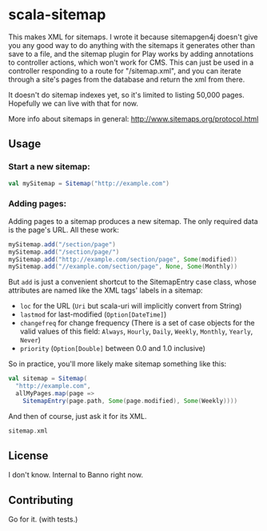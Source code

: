 # scala-sitemap

This makes XML for sitemaps. I wrote it because sitemapgen4j doesn't
give you any good way to do anything with the sitemaps it generates
other than save to a file, and the sitemap plugin for Play works by
adding annotations to controller actions, which won't work for CMS.
This can just be used in a controller responding to a route for
"/sitemap.xml", and you can iterate through a site's pages from the
database and return the xml from there.

It doesn't do sitemap indexes yet, so it's limited to listing 50,000
pages. Hopefully we can live with that for now.

More info about sitemaps in general: http://www.sitemaps.org/protocol.html

## Usage

### Start a new sitemap:

```scala
val mySitemap = Sitemap("http://example.com")
```

### Adding pages:

Adding pages to a sitemap produces a new sitemap. The only required
data is the page's URL. All these work:
```scala
mySitemap.add("/section/page")
mySitemap.add("/section/page/")
mySitemap.add("http://example.com/section/page", Some(modified))
mySitemap.add("//example.com/section/page", None, Some(Monthly))
```

But `add` is just a convenient shortcut to the SitemapEntry case
class, whose attributes are named like the XML tags' labels in a
sitemap:

 - `loc` for the URL (`Uri` but scala-uri will implicitly
   convert from String)
 - `lastmod` for last-modified (`Option[DateTime]`)
 - `changefreq` for change frequency (There is a set of case objects
   for the valid values of this field: `Always`, `Hourly`, `Daily`,
   `Weekly`, `Monthly`, `Yearly`, `Never`)
 - `priority` (`Option[Double]` between 0.0 and 1.0 inclusive)

So in practice, you'll more likely make sitemap something like this:
```scala
val sitemap = Sitemap(
  "http://example.com",
  allMyPages.map(page =>
    SitemapEntry(page.path, Some(page.modified), Some(Weekly))))
```

And then of course, just ask it for its XML.
```scala
sitemap.xml
```

## License

I don't know. Internal to Banno right now.

## Contributing

Go for it. (with tests.)